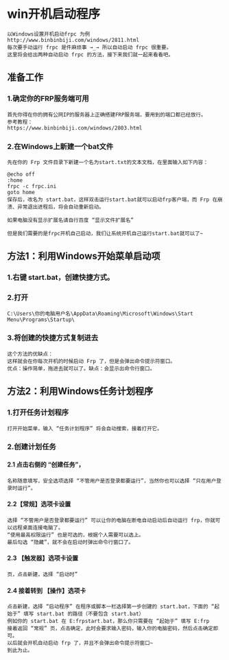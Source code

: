 # win开机启动程序
    以Windows设置开机启动frpc 为例  http://www.binbinbiji.com/windows/2811.html
    每次要手动运行 frpc 是件麻烦事 →_→ 所以自动启动 frpc 很重要。
    这里将会给出两种自动启动 frpc 的方法，接下来我们就一起来看看吧。
## 准备工作
### 1.确定你的FRP服务端可用
    首先你得在你的拥有公网IP的服务器上正确搭建FRP服务端，要用到的端口都已经放行。
    参考教程：
    https://www.binbinbiji.com/windows/2803.html

### 2.在Windows上新建一个bat文件
    先在你的 Frp 文件目录下新建一个名为start.txt的文本文档，在里面输入如下内容：

    @echo off
    :home
    frpc -c frpc.ini
    goto home
    保存后，改名为 start.bat，这样双击运行start.bat就可以启动frp客户端，而 Frp 在崩溃、异常退出进程后，将会自动重新启动。

    如果电脑没有显示扩展名请自行百度 “显示文件扩展名”

    但是我们需要的是frpc开机自己启动，我们让系统开机自己运行start.bat就可以了~

## 方法1：利用Windows开始菜单启动项
### 1.右键 start.bat，创建快捷方式。

### 2.打开 
    C:\Users\你的电脑用户名\AppData\Roaming\Microsoft\Windows\Start Menu\Programs\Startup\

### 3.将创建的快捷方式复制进去

    这个方法的优缺点：
    这样就会在你每次开机的时候启动 Frp 了，但是会弹出命令提示符窗口。
    优点：操作简单，拖进去就可以了。缺点：会显示出命令行窗口。

## 方法2：利用Windows任务计划程序

### 1.打开任务计划程序
    打开开始菜单，输入 “任务计划程序” 将会自动搜索，接着打开它。
### 2.创建计划任务
#### 2.1 点击右侧的 “创建任务”，
    名称随意填写，安全选项选择 “不管用户是否登录都要运行”，当然你也可以选择 “只在用户登录时运行”。
#### 2.2【常规】选项卡设置
    选择 “不管用户是否登录都要运行” 可以让你的电脑在断电自动启动后自动运行 frp，你就可以远程桌面连接电脑了。
    “使用最高权限运行” 也是可选的，根据个人需要可以选上。
    最后勾选 “隐藏”，就不会在启动时弹出命令行窗口了。
#### 2.3 【触发器】选项卡设置
    页，点击新建，选择 “启动时”
#### 2.4 接着转到 【操作】选项卡
    点击新建，选择 “启动程序” 在程序或脚本一栏选择第一步创建的 start.bat，下面的 “起始于” 填写 start.bat 的路径（不要包含 start.bat）
    例如你的 start.bat 在 E:frpstart.bat，那么你只需要在 “起始于” 填写 E:frp
    接着返回 “常规” 页，点击确定，此时会要求输入密码，输入你的电脑密码，然后点击确定即可。
    以后就会开机自动启动 frp 了，并且不会弹出命令提示符窗口~
    到此为止。